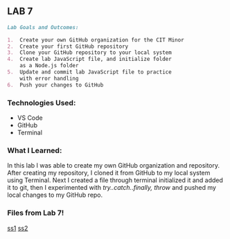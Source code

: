 ## LAB 7

```markdown
Lab Goals and Outcomes:

1.  Create your own GitHub organization for the CIT Minor
2.  Create your first GitHub repository
3.  Clone your GitHub repository to your local system
4.  Create lab JavaScript file, and initialize folder
    as a Node.js folder
5.  Update and commit lab JavaScript file to practice 
    with error handling
6.  Push your changes to GitHub

```

### Technologies Used:
- VS Code
- GitHub
- Terminal

### What I Learned:
In this lab I was able to create my own GitHub organization and repository. After creating my repository, I cloned it from GitHub to my local system using Terminal. Next I created a file through terminal initialized it and added it to git, then I experimented with *try..catch..finally, throw* and pushed my local changes to my GitHub repo.

### Files from Lab 7!

[ss1](lab07.png)
[ss2](lab-07.png)
